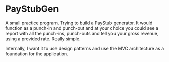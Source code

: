 # PayStubGen

A small practice program. Trying to build a PayStub generator. It would function as a punch-in and punch-out and at your choice you could see a report with all the punch-ins, punch-outs and tell you your gross revenue, using a provided rate. Really simple. 

Internally, I want it to use design patterns and use the MVC architecture as a foundation for the application.
